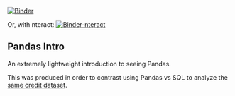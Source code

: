 [![Binder](https://mybinder.org/badge.svg)](https://mybinder.org/v2/gh/josephofiowa/data-science-intro-credit-data/master)

Or, with nteract:
[![Binder-nteract](https://mybinder.org/badge.svg)](https://mybinder.org/v2/gh/josephofiowa/data-science-intro-credit-data/master?urlpath=nteract)


## Pandas Intro

An extremely lightweight introduction to seeing Pandas.

This was produced in order to contrast using Pandas vs SQL to analyze the [same credit dataset](https://data.world/josephofiowa/credit-market-sql-practice/workspace/data-dictionary).

